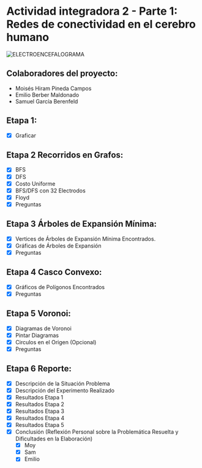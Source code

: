
# Actividad integradora 2 - Parte 1: Redes de conectividad en el cerebro humano
![ELECTROENCEFALOGRAMA](https://github.com/emilioberber/Actividad_Integradora2_P1/assets/108374590/35f46ae7-85a8-483a-93ad-46252d7c242b)

## Colaboradores del proyecto:
- Moisés Hiram Pineda Campos
- Emilio Berber Maldonado
- Samuel García Berenfeld


## Etapa 1:
- [x] Graficar

## Etapa 2 Recorridos en Grafos:
- [X] BFS
- [X] DFS
- [X] Costo Uniforme
- [X] BFS/DFS con 32 Electrodos
- [X] Floyd
- [X] Preguntas

## Etapa 3 Árboles de Expansión Mínima:
- [x] Vertices de Árboles de Expansión Mínima Encontrados.
- [x] Gráficas de Árboles de Expansión
- [x] Preguntas

## Etapa 4 Casco Convexo:
- [x] Gráficos de Polígonos Encontrados
- [x] Preguntas

## Etapa 5 Voronoi:
- [x] Diagramas de Voronoi
- [x] Pintar Diagramas
- [x] Circulos en el Origen (Opcional)
- [x] Preguntas

## Etapa 6 Reporte:
- [X] Descripción de la Situación Problema
- [X] Descripción del Experimento Realizado
- [X] Resultados Etapa 1
- [X] Resultados Etapa 2
- [x] Resultados Etapa 3
- [x] Resultados Etapa 4
- [x] Resultados Etapa 5
- [x] Conclusión (Reflexión Personal sobre la Problemática Resuelta y Dificultades en la Elaboración)
  - [x] Moy
  - [x] Sam
  - [x] Emilio
